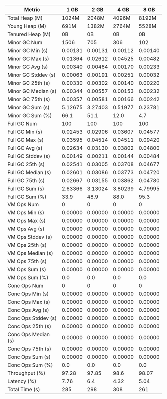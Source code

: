 | Metric | 1 GB | 2 GB | 4 GB | 8 GB |
|------|----|----|----|----|
| Total Heap (M) | 1024M | 2048M | 4096M | 8192M |
| Young Heap (M) | 691M | 1382M | 2764M | 5528M |
| Tenured Heap (M) | 0B | 0B | 0B | 0B |
| Minor GC Num | 1506 | 705 | 306 | 102 |
| Minor GC Min (s) | 0.00131 | 0.00131 | 0.00112 | 0.00140 |
| Minor GC Max (s) | 0.01364 | 0.02612 | 0.04525 | 0.00482 |
| Minor GC Avg (s) | 0.00340 | 0.00464 | 0.00170 | 0.00233 |
| Minor GC Stddev (s) | 0.00063 | 0.00191 | 0.00251 | 0.00032 |
| Minor GC 25th (s) | 0.00330 | 0.00302 | 0.00140 | 0.00220 |
| Minor GC Median (s) | 0.00344 | 0.00557 | 0.00153 | 0.00232 |
| Minor GC 75th (s) | 0.00357 | 0.00581 | 0.00166 | 0.00242 |
| Minor GC Sum (s) | 5.12675 | 3.27403 | 0.51977 | 0.23781 |
| Minor GC Sum (%) | 66.1 | 51.1 | 12.0 | 4.7 |
| Full GC Num | 100 | 100 | 100 | 100 |
| Full GC Min (s) | 0.02453 | 0.02906 | 0.03607 | 0.04577 |
| Full GC Max (s) | 0.03595 | 0.04514 | 0.04511 | 0.09420 |
| Full GC Avg (s) | 0.02634 | 0.03130 | 0.03802 | 0.04800 |
| Full GC Stddev (s) | 0.00149 | 0.00211 | 0.00144 | 0.00484 |
| Full GC 25th (s) | 0.02541 | 0.03005 | 0.03708 | 0.04677 |
| Full GC Median (s) | 0.02601 | 0.03086 | 0.03773 | 0.04720 |
| Full GC 75th (s) | 0.02667 | 0.03155 | 0.03862 | 0.04780 |
| Full GC Sum (s) | 2.63366 | 3.13024 | 3.80239 | 4.79995 |
| Full GC Sum (%) | 33.9 | 48.9 | 88.0 | 95.3 |
| VM Ops Num | 0 | 0 | 0 | 0 |
| VM Ops Min (s) | 0.00000 | 0.00000 | 0.00000 | 0.00000 |
| VM Ops Max (s) | 0.00000 | 0.00000 | 0.00000 | 0.00000 |
| VM Ops Avg (s) | 0.00000 | 0.00000 | 0.00000 | 0.00000 |
| VM Ops Stddev (s) | 0.00000 | 0.00000 | 0.00000 | 0.00000 |
| VM Ops 25th (s) | 0.00000 | 0.00000 | 0.00000 | 0.00000 |
| VM Ops Median (s) | 0.00000 | 0.00000 | 0.00000 | 0.00000 |
| VM Ops 75th (s) | 0.00000 | 0.00000 | 0.00000 | 0.00000 |
| VM Ops Sum (s) | 0.00000 | 0.00000 | 0.00000 | 0.00000 |
| VM Ops Sum (%) | 0.0 | 0.0 | 0.0 | 0.0 |
| Conc Ops Num | 0 | 0 | 0 | 0 |
| Conc Ops Min (s) | 0.00000 | 0.00000 | 0.00000 | 0.00000 |
| Conc Ops Max (s) | 0.00000 | 0.00000 | 0.00000 | 0.00000 |
| Conc Ops Avg (s) | 0.00000 | 0.00000 | 0.00000 | 0.00000 |
| Conc Ops Stddev (s) | 0.00000 | 0.00000 | 0.00000 | 0.00000 |
| Conc Ops 25th (s) | 0.00000 | 0.00000 | 0.00000 | 0.00000 |
| Conc Ops Median (s) | 0.00000 | 0.00000 | 0.00000 | 0.00000 |
| Conc Ops 75th (s) | 0.00000 | 0.00000 | 0.00000 | 0.00000 |
| Conc Ops Sum (s) | 0.00000 | 0.00000 | 0.00000 | 0.00000 |
| Conc Ops Sum (%) | 0.0 | 0.0 | 0.0 | 0.0 |
| Throughput (%) | 97.28 | 97.85 | 98.6 | 98.07 |
| Latency (%) | 7.76 | 6.4 | 4.32 | 5.04 |
| Total Time (s) | 285 | 298 | 308 | 261 |
